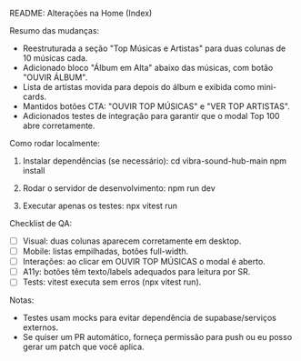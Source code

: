 README: Alterações na Home (Index)

Resumo das mudanças:
- Reestruturada a seção "Top Músicas e Artistas" para duas colunas de 10 músicas cada.
- Adicionado bloco "Álbum em Alta" abaixo das músicas, com botão "OUVIR ÁLBUM".
- Lista de artistas movida para depois do álbum e exibida como mini-cards.
- Mantidos botões CTA: "OUVIR TOP MÚSICAS" e "VER TOP ARTISTAS".
- Adicionados testes de integração para garantir que o modal Top 100 abre corretamente.

Como rodar localmente:
1) Instalar dependências (se necessário):
   cd vibra-sound-hub-main
   npm install

2) Rodar o servidor de desenvolvimento:
   npm run dev

3) Executar apenas os testes:
   npx vitest run

Checklist de QA:
- [ ] Visual: duas colunas aparecem corretamente em desktop.
- [ ] Mobile: listas empilhadas, botões full-width.
- [ ] Interações: ao clicar em OUVIR TOP MÚSICAS o modal é aberto.
- [ ] A11y: botões têm texto/labels adequados para leitura por SR.
- [ ] Tests: vitest executa sem erros (npx vitest run).

Notas:
- Testes usam mocks para evitar dependência de supabase/serviços externos.
- Se quiser um PR automático, forneça permissão para push ou eu posso gerar um patch que você aplica.
